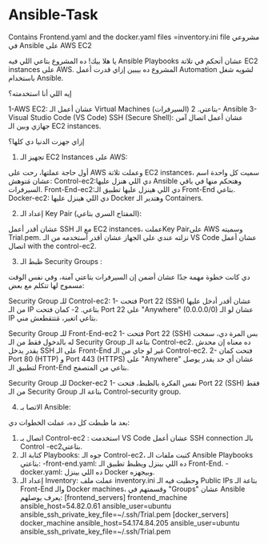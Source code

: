 # Ansible-Task
Contains Frontend.yaml and the docker.yaml files =inventory.ini file مشروعي في Ansible على AWS EC2

يا هلا بيك! ده المشروع بتاعي اللي فيه Ansible Playbooks عشان أتحكم في تلاتة EC2 instances على AWS. المشروع ده بيبين إزاي قدرت أعمل Automation لشويه شغل باستخدام Ansible.

 إيه اللي أنا استخدمته؟

1-AWS EC2: عشان أعمل الـ Virtual Machines (السيرفرات) بتاعتي.
2- Ansible
3-Visual Studio Code (VS Code)
SSH (Secure Shell): عشان أعمل اتصال آمن  جهازي وبين الـ EC2 instances.

 إزاي جهزت الدنيا دي كلها؟

 1. تجهيز الـ EC2 Instances على AWS:

أول حاجة عملتها، رحت على AWS وعملت تلاتة EC2 instances، سميت كل واحدة اسم عشان مَتوهش:
Control-ec2:دي اللي هنزل عليها Ansible وهتحكم منها في باقي السيرفرات.
Front-End-ec2:دي اللي هينزل عليها تطبيق الـ Front-End بتاعي.
Docker-ec2: دي اللي هينزل عليها Docker وهتدير الـ Containers.

 2. إعداد الـ Key Pair (المفتاح السري بتاعي):

عشان أقدر أعمل SSH  مع الـ EC2 instances،  عملتKey Pairعلى AWS وسميته Trial.pem. نزلته عندي على الجهاز عشان أقدر أستخدمه من الـ VS Code عشان أعمل اتصال with the control-ec2.

3. ظبط الـ Security Groups :

دي كانت خطوة مهمة جدًا عشان أضمن إن السيرفرات بتاعتي آمنة، وفي نفس الوقت مسموح لها تتكلم مع بعض:

Security Group للـ Control-ec2:
1- فتحت Port 22 (SSH) عشان أقدر أدخل عليها من الـ IP بتاعي.
 2-  كمان فتحت Port 22 على "Anywhere" (0.0.0.0/0) عشان لو الـ IP بتاعي اتغير، مَتتقطعش مني.

Security Group للـ Front-End-ec2
   1-  فتحت Port 22 (SSH) بس المرة دي، سمحت له بالدخول فقط من الـ Security Group بتاعة الـ Control-ec2. ده معناه إن محدش يقدر يدخل SSH على الـ Front-End غير لو جاي من الـ Control-ec2.
    2-  فتحت كمان Port 80 (HTTP) و Port 443 (HTTPS) على "Anywhere" عشان أي حد يقدر يوصل لتطبيق الـ Front-End بتاعي من المتصفح.

Security Group للـ Docker-ec2 
    1- نفس الفكرة بالظبط، فتحت Port 22 (SSH) فقط من الـ Security Group بتاعة الـ Control-security group.

 4. الاتصا بـ Ansible:

بعد ما ظبطت كل ده، عملت الخطوات دي:

1.  اتصال بـ Control-ec2 : استخدمت VS Code عشان أعمل SSH connection بالـ Control -ec2بتاعتي.
2.  كتابة الـ Playbooks: جوه الـ Control-ec2، كتبت ملفات الـ Ansible Playbooks بتاعتي:
    -front-end.yaml: ده اللي بينزل ويظبط تطبيق الـ Front-End.
    -docker.yaml: ده اللي بينزل Docker وبيجهزه.
3.  إعداد الـ Inventory: عملت ملف inventory.ini وحطيت فيه الـ Public IPs بتاعة الـ Front-End والـ Docker machines، وقسمتهم في "Groups" عشان Ansible يعرف يوصلهم:
[frontend_servers]
frontend_machine ansible_host=54.82.0.61  ansible_user=ubuntu ansible_ssh_private_key_file=~/.ssh/Trial.pem
[docker_servers]
docker_machine ansible_host=54.174.84.205  ansible_user=ubuntu ansible_ssh_private_key_file=~/.ssh/Trial.pem
